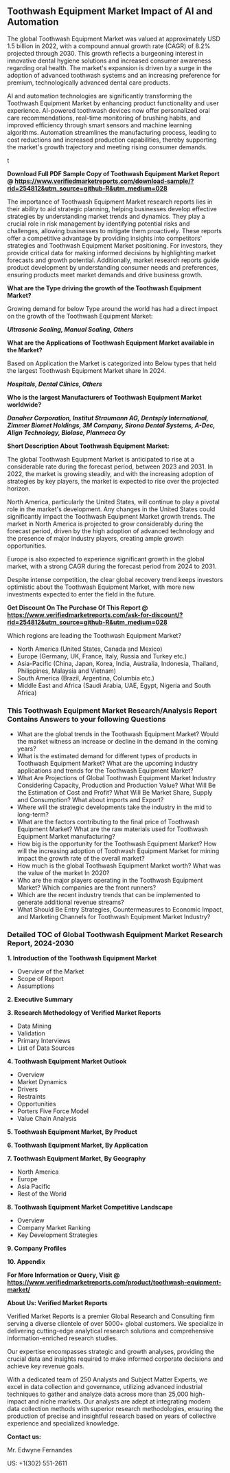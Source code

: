 <h2>Toothwash Equipment Market Impact of AI and Automation</h2><p>The global Toothwash Equipment Market was valued at approximately USD 1.5 billion in 2022, with a compound annual growth rate (CAGR) of 8.2% projected through 2030. This growth reflects a burgeoning interest in innovative dental hygiene solutions and increased consumer awareness regarding oral health. The market's expansion is driven by a surge in the adoption of advanced toothwash systems and an increasing preference for premium, technologically advanced dental care products.</p><p>AI and automation technologies are significantly transforming the Toothwash Equipment Market by enhancing product functionality and user experience. AI-powered toothwash devices now offer personalized oral care recommendations, real-time monitoring of brushing habits, and improved efficiency through smart sensors and machine learning algorithms. Automation streamlines the manufacturing process, leading to cost reductions and increased production capabilities, thereby supporting the market's growth trajectory and meeting rising consumer demands.</p>t</p><p id="" class=""><strong>Download Full PDF Sample Copy of Toothwash Equipment Market Report @ <a href="https://www.verifiedmarketreports.com/download-sample/?rid=254812&utm_source=github-R&utm_medium=028" target="_blank">https://www.verifiedmarketreports.com/download-sample/?rid=254812&utm_source=github-R&utm_medium=028</a></strong></p><p>The importance of&nbsp;Toothwash Equipment Market research reports lies in their ability to aid strategic planning, helping businesses develop effective strategies by understanding market trends and dynamics. They play a crucial role in risk management by identifying potential risks and challenges, allowing businesses to mitigate them proactively. These reports offer a competitive advantage by providing insights into competitors' strategies and Toothwash Equipment Market positioning. For investors, they provide critical data for making informed decisions by highlighting market forecasts and growth potential. Additionally, market research reports guide product development by understanding consumer needs and preferences, ensuring products meet market demands and drive business growth.</p><p><strong>What are the&nbsp;Type driving the growth of the Toothwash Equipment Market?</strong></p><p id="" class="">Growing demand for below Type around the world has had a direct impact on the growth of the Toothwash Equipment Market:</p><em><strong>Ultrasonic Scaling, Manual Scaling, Others</strong></em></p><strong>What are the&nbsp;Applications&nbsp;of Toothwash Equipment Market available in the Market?</strong></p><p id="" class="">Based on Application the Market is categorized into Below types that held the largest Toothwash Equipment Market share In 2024.</p><em><strong>Hospitals, Dental Clinics, Others</strong></em></p><strong>Who is the largest Manufacturers of Toothwash Equipment Market worldwide?</strong></p><p><em><strong>Danaher Corporation, Institut Straumann AG, Dentsply International, Zimmer Biomet Holdings, 3M Company, Sirona Dental Systems, A-Dec, Align Technology, Biolase, Planmeca Oy</strong></em></p><p id="" class=""><strong>Short Description About Toothwash Equipment Market:</strong></p><p>The global Toothwash Equipment Market is anticipated to rise at a considerable rate during the forecast period, between 2023 and 2031. In 2022, the market is growing steadily, and with the increasing adoption of strategies by key players, the market is expected to rise over the projected horizon.</p><p>North America, particularly the United States, will continue to play a pivotal role in the market's development. Any changes in the United States could significantly impact the Toothwash Equipment Market growth trends. The market in North America is projected to grow considerably during the forecast period, driven by the high adoption of advanced technology and the presence of major industry players, creating ample growth opportunities.</p><p>Europe is also expected to experience significant growth in the global market, with a strong CAGR during the forecast period from 2024 to 2031.</p><p>Despite intense competition, the clear global recovery trend keeps investors optimistic about the Toothwash Equipment Market, with more new investments expected to enter the field in the future.</p><p id="" class=""><strong>Get Discount On The Purchase Of This Report @ <a href="https://www.verifiedmarketreports.com/ask-for-discount/?rid=254812&utm_source=github-R&utm_medium=028" target="_blank">https://www.verifiedmarketreports.com/ask-for-discount/?rid=254812&utm_source=github-R&utm_medium=028</a></strong></p>Which regions are leading the Toothwash Equipment Market?</p><ul><li>North America (United States, Canada and Mexico)</li><li>Europe (Germany, UK, France, Italy, Russia and Turkey etc.)</li><li>Asia-Pacific (China, Japan, Korea, India, Australia, Indonesia, Thailand, Philippines, Malaysia and Vietnam)</li><li>South America (Brazil, Argentina, Columbia etc.)</li><li>Middle East and Africa (Saudi Arabia, UAE, Egypt, Nigeria and South Africa)</li></ul><h3 id="" class="">This Toothwash Equipment Market Research/Analysis Report Contains Answers to your following Questions</h3><ul><li>What are the global trends in the Toothwash Equipment Market? Would the market witness an increase or decline in the demand in the coming years?</li><li>What is the estimated demand for different types of products in Toothwash Equipment Market? What are the upcoming industry applications and trends for the Toothwash Equipment Market?</li><li>What Are Projections of Global Toothwash Equipment Market Industry Considering Capacity, Production and Production Value? What Will Be the Estimation of Cost and Profit? What Will Be Market Share, Supply and Consumption? What about imports and Export?</li><li>Where will the strategic developments take the industry in the mid to long-term?</li><li>What are the factors contributing to the final price of Toothwash Equipment Market? What are the raw materials used for Toothwash Equipment Market manufacturing?</li><li>How big is the opportunity for the Toothwash Equipment Market? How will the increasing adoption of Toothwash Equipment Market for mining impact the growth rate of the overall market?</li><li>How much is the global Toothwash Equipment Market worth? What was the value of the market In 2020?</li><li>Who are the major players operating in the Toothwash Equipment Market? Which companies are the front runners?</li><li>Which are the recent industry trends that can be implemented to generate additional revenue streams?</li><li>What Should Be Entry Strategies, Countermeasures to Economic Impact, and Marketing Channels for Toothwash Equipment Market Industry?</li></ul><h3 id="" class="">Detailed TOC of Global Toothwash Equipment Market Research Report, 2024-2030</h3><p id="" class=""><strong>1. Introduction of the Toothwash Equipment Market</strong></p><ul><li>Overview of the Market</li><li>Scope of Report</li><li>Assumptions</li></ul><p id="" class=""><strong>2. Executive Summary</strong></p><p id="" class=""><strong>3. Research Methodology of Verified Market Reports</strong></p><ul><li>Data Mining</li><li>Validation</li><li>Primary Interviews</li><li>List of Data Sources</li></ul><p id="" class=""><strong>4. Toothwash Equipment Market Outlook</strong></p><ul><li>Overview</li><li>Market Dynamics</li><li>Drivers</li><li>Restraints</li><li>Opportunities</li><li>Porters Five Force Model</li><li>Value Chain Analysis</li></ul><p id="" class=""><strong>5. Toothwash Equipment Market, By Product</strong></p><p id="" class=""><strong>6. Toothwash Equipment Market, By Application</strong></p><p id="" class=""><strong>7. Toothwash Equipment Market, By Geography</strong></p><ul><li>North America</li><li>Europe</li><li>Asia Pacific</li><li>Rest of the World</li></ul><p id="" class=""><strong>8. Toothwash Equipment Market Competitive Landscape</strong></p><ul><li>Overview</li><li>Company Market Ranking</li><li>Key Development Strategies</li></ul><p id="" class=""><strong>9. Company Profiles</strong></p><p id="" class=""><strong>10. Appendix</strong></p><p id="" class=""><strong>For More Information or Query, Visit @ <a href="https://www.verifiedmarketreports.com/product/toothwash-equipment-market/" target="_blank">https://www.verifiedmarketreports.com/product/toothwash-equipment-market/</a></strong></p><p id="" class=""><strong>About Us: Verified Market Reports</strong></p><p id="" class="">Verified Market Reports is a premier Global Research and Consulting firm serving a diverse clientele of over 5000+ global customers. We specialize in delivering cutting-edge analytical research solutions and comprehensive information-enriched research studies.</p><p id="" class="">Our expertise encompasses strategic and growth analyses, providing the crucial data and insights required to make informed corporate decisions and achieve key revenue goals.</p><p id="" class="">With a dedicated team of 250 Analysts and Subject Matter Experts, we excel in data collection and governance, utilizing advanced industrial techniques to gather and analyze data across more than 25,000 high-impact and niche markets. Our analysts are adept at integrating modern data collection methods with superior research methodologies, ensuring the production of precise and insightful research based on years of collective experience and specialized knowledge.</p><p id="" class=""><strong>Contact us:</strong></p><p id="" class="">Mr. Edwyne Fernandes</p><p id="" class="">US: +1(302) 551-2611</p>